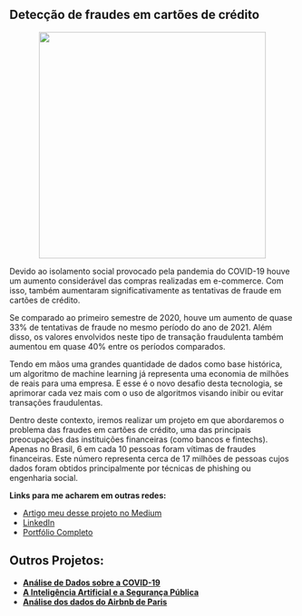 ##  Detecção de fraudes em cartões de crédito 

<p align="center">
  <img src="https://image.freepik.com/vetores-gratis/hacker-colorido-e-plano-foge-homem-de-composicao-roubar-cartao-de-credito-e-executa-ilustracao-vetorial_1284-30699.jpg" height=400px >
</p>

<p>
Devido ao isolamento social provocado pela pandemia do COVID-19 houve um aumento considerável das compras realizadas em e-commerce. Com isso, também aumentaram significativamente as tentativas de fraude em cartões de crédito.
</p>
Se comparado ao primeiro semestre de 2020, houve um aumento de quase 33% de tentativas de fraude no mesmo período do ano de 2021. Além disso, os valores envolvidos neste tipo de transação fraudulenta também aumentou em quase 40% entre os períodos comparados.


<p>
  
Tendo em mãos uma grandes quantidade de dados como base histórica, um algoritmo de machine learning já representa uma economia de milhões de reais para uma empresa. E esse é o novo desafio desta tecnologia, se aprimorar cada vez mais com o uso de algoritmos visando inibir ou evitar transações fraudulentas.
  
</p>


<p>
Dentro deste contexto, iremos realizar um projeto em que abordaremos o problema das fraudes em cartões de crédito, uma das principais preocupações das instituições financeiras (como bancos e fintechs). Apenas no Brasil, 6 em cada 10 pessoas foram vítimas de fraudes financeiras. Este número representa cerca de 17 milhões de pessoas cujos dados foram obtidos principalmente por técnicas de phishing ou engenharia social.
</p>

<p>
  
**Links para me acharem em outras redes:**
* [Artigo meu desse projeto no Medium]()
* [LinkedIn](https://www.linkedin.com/in/thalesdefreitasferraz/)
* [Portfólio Completo](https://github.com/FerrazThales)


</p>
<p>
  
## Outros Projetos:

* **[Análise de Dados sobre a COVID-19](https://thalesferraz.medium.com/o-que-os-dados-nos-dizem-sobre-a-covid-19-96a2a7a984f4)**
* **[A Inteligência Artificial e a Segurança Pública](https://thalesferraz.medium.com/a-intelig%C3%AAncia-artificial-e-a-seguran%C3%A7a-p%C3%BAblica-495a2e4efcf5)**
* **[Análise dos dados do Airbnb de Paris](https://thalesferraz.medium.com/an%C3%A1lise-dos-dados-do-airbnb-de-paris-337238b3e4c3)**
</p>
